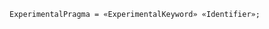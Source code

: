 <!-- This file is generated automatically by infrastructure scripts. Please don't edit by hand. -->

```{ .ebnf .slang-ebnf #ExperimentalPragma }
ExperimentalPragma = «ExperimentalKeyword» «Identifier»;
```

